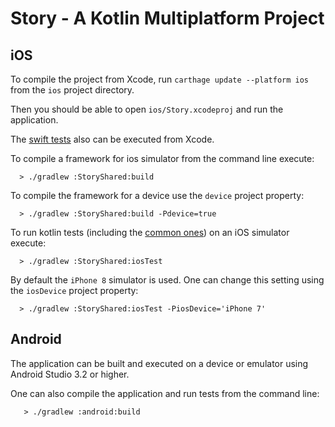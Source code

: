 # Story - A Kotlin Multiplatform Project

## iOS

To compile the project from Xcode, run `carthage update --platform ios` from the `ios` project directory.

Then you should be able to open `ios/Story.xcodeproj` and run the application.

The [swift tests](iOS/StoryTests/StoryTests.swift) also can be executed from Xcode.

To compile a framework for ios simulator from the command line execute:

```
  > ./gradlew :StoryShared:build
```

To compile the framework for a device use the `device` project property:

```
  > ./gradlew :StoryShared:build -Pdevice=true
```

To run kotlin tests (including the [common ones](StoryShared/src/commonTest/kotlin/CalculatorTest.kt))
on an iOS simulator execute:

```
  > ./gradlew :StoryShared:iosTest
```

By default the `iPhone 8` simulator is used. One can change this setting using the `iosDevice` project property:

```
  > ./gradlew :StoryShared:iosTest -PiosDevice='iPhone 7'
```

## Android

The application can be built and executed on a device or emulator using Android Studio 3.2 or higher.

One can also compile the application and run tests from the command line:

```
   > ./gradlew :android:build
```
